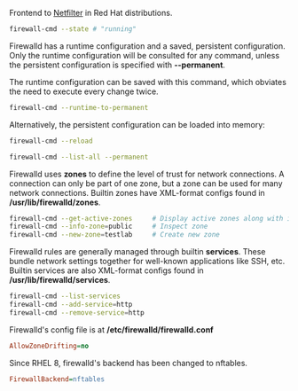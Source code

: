 Frontend to [Netfilter](#netfilter) in Red Hat distributions.

```sh
firewall-cmd --state # "running"
```

Firewalld has a runtime configuration and a saved, persistent configuration.
Only the runtime configuration will be consulted for any command, unless the persistent configuration is specified with **--permanent**.

The runtime configuration can be saved with this command, which obviates the need to execute every change twice.
```sh
firewall-cmd --runtime-to-permanent
```

Alternatively, the persistent configuration can be loaded into memory:
```sh
firewall-cmd --reload
```

```sh title="Display firewall rules"
firewall-cmd --list-all --permanent
```

Firewalld uses **zones** to define the level of trust for network connections.
A connection can only be part of one zone, but a zone can be used for many network connections.
Builtin zones have XML-format configs found in **/usr/lib/firewalld/zones**.
```sh
firewall-cmd --get-active-zones     # Display active zones along with interfaces
firewall-cmd --info-zone=public     # Inspect zone
firewall-cmd --new-zone=testlab     # Create new zone
```

Firewalld rules are generally managed through builtin **services**.
These bundle network settings together for well-known applications like SSH, etc.
Builtin services are also XML-format configs found in **/usr/lib/firewalld/services**.

```sh title="Services"
firewall-cmd --list-services
firewall-cmd --add-service=http
firewall-cmd --remove-service=http
```

Firewalld's config file is at **/etc/firewalld/firewalld.conf**
```ini title="/etc/firewalld/firewalld.conf"
AllowZoneDrifting=no
```

Since RHEL 8, firewalld's backend has been changed to nftables.
```ini title="/etc/firewalld/firewalld.conf"
FirewallBackend=nftables
```